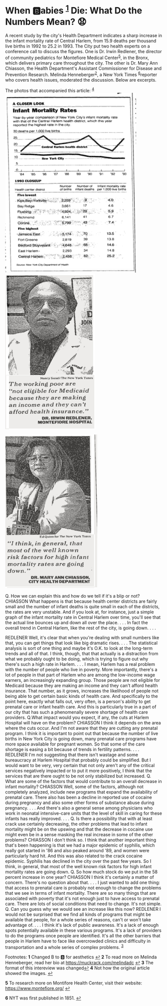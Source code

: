 
When :b:abies <sup id="a1">[1](#f1)</sup> Die: What Do the Numbers Mean? :anguished:
=================

A recent study by the city's Health Department indicates a sharp increase in the infant mortality rate of Central Harlem, from
15.9 deaths per thousand live births in 1992 to 25.2 in 1993. The City put two health experts on a conference call to discuss the figures. One is Dr. Irwin Redlener, the director of community pediatrics for Montefiore Medical Center<sup id="a5">[5](#f5)</sup>, in the Bronx, which delivers primary care throughout the city. The other is Dr. Mary Ann Chiasson, the Health Department's Assistant Commissioner for Disease and Prevention Research. Melinda Henneberger<sup id="a2">[2](#f2)</sup>, a New York Times <sup id="a6">[6](#f6)</sup>reporter who covers health issues, moderated the discussion. Below are excerpts.


The photos that accompanied this article: <sup id="a4">[4](#f4)</sup>
![Article](../images/graph.png)
![Article](../images/REDLENER.png)


![Article](../images/chiasson.png)


Q. How we can explain this and how do we tell if it's a blip or not? CHIASSON What happens is that because health center districts are fairly small and the number of infant deaths is quite small in each of the districts, the rates are very unstable. And if you look at, for instance, just a simple graph of the infant mortality rate in Central Harlem over time, you'll see that the actual line bounces up and down all over the place. . . . In fact the overall trend in Central Harlem, like the rest of the city, is going down. . . .

REDLENER Well, it's clear that when you're dealing with small numbers like that, you can get things that look like big dramatic rises. . . . The statistical analysis is sort of one thing and maybe it's O.K. to look at the long-term trends and all of that. I think, though, that that actually is a distraction from what we probably ought to be doing, which is trying to figure out why there's such a high rate in Harlem. . . . I mean, Harlem has a real problem with the number of people who live in poverty. More importantly, there's a lot of people in that part of Harlem who are among the low-income wage earners, an increasingly expanding group. Those people are not eligible for Medicaid because they are making an income and they can't afford health insurance. That number, as it grows, increases the likelihood of people not being able to get certain basic kinds of health care. And specifically to the point here, exactly what falls out, very often, is a person's ability to get prenatal care or infant health care. And this is particularly true in a part of our city that has such a phenomenally severe shortage of health care providers. Q.What impact would you expect, if any, the cuts at Harlem Hospital will have on the problem? CHIASSON I think it depends on the area where the cuts occur. And I'm not aware that they are cutting any prenatal program. I think it is important to point out that because the number of live births in New York City is going down, many prenatal care programs have more space available for pregnant women. So that some of the care shortage is easing a bit because of trends in fertility patterns. . . . REDLENER I'm not suggesting that there isn't wastage and some bureaucracy at Harlem Hospital that probably could be simplified. But I would want to be very, very certain that not only aren't any of the critical services negatively impacted or to put it more positively, I think that the services that are there ought to be not only stabilized but increased. Q. What are some of the factors that would contribute to an overall decrease in infant mortality? CHIASSON Well, some of the factors, although not completely analyzed, include new programs that expand the availability of prenatal care. There also has been a decline in reported use of cocaine during pregnancy and also some other forms of substance abuse during pregnancy. . . . And there's also a general sense among physicians who work in neonatal intensive-care units that the level of skill in caring for these infants has really improved. . . . Q. Is there a possibility that with at least crack use certainly decreasing, the other problems that lead to infant mortality might be on the upswing and that the decrease in cocaine use might even be in a sense masking the real increase in some of the other problems? CHIASSON I don't think so. I think that another important thing that's been happening is that we had a major epidemic of syphilis, which really got started in '86 and also peaked around '89, and women were particularly hard hit. And this was also related to the crack cocaine epidemic. Syphilis has declined in the city over the past few years. So I think, in general, that most of the well known risk factors for high infant mortality rates are going down. Q. So how much stock do we put in the 58 percent increase in one year? CHIASSON I think it's certainly a matter of concern. There's no question about that. . . . I just wanted to add one thing: that access to prenatal care is probably not enough to change the problems that we see in terms of infant mortality. There are so many things that are associated with poverty that it's not enough just to have access to prenatal care. There are lots of social conditions that need to change. It's not simple. Q. Can you guess why we would see an increase like this now? REDLENER I would not be surprised that we find all kinds of programs that might be available that people, for a whole series of reasons, can't or won't take advantage of. . . . I think it's lack of public awareness. It's a lack of enough spots potentially available in these various programs. It's a lack of providers to do the programs once people are identified. It's all the other barriers that people in Harlem have to face like overcrowded clinics and difficulty in transportation and a whole series of complex problems. <sup id="a3">[3](#f3)</sup>


Footnotes:
<b id="f1">1</b> Changed B to :b: for aesthetics [↩](#a1)
<b id="f2">2</b> To read more on Melinda Henneberger, read her bio at https://muckrack.com/melindadc [↩](#a2)
<b id="f3">3</b> The format of this intereview was changed[↩](#a3)
<b id="f4">4</b> Not how the original article showed the images. [↩](#a4)

<b id="f5">5</b> To research more on Montifore Health Center, visit their website: https://www.montefiore.org/ [↩](#a5)

<b id="f6">6</b> NYT was first published in 1851. [↩](#a6)
